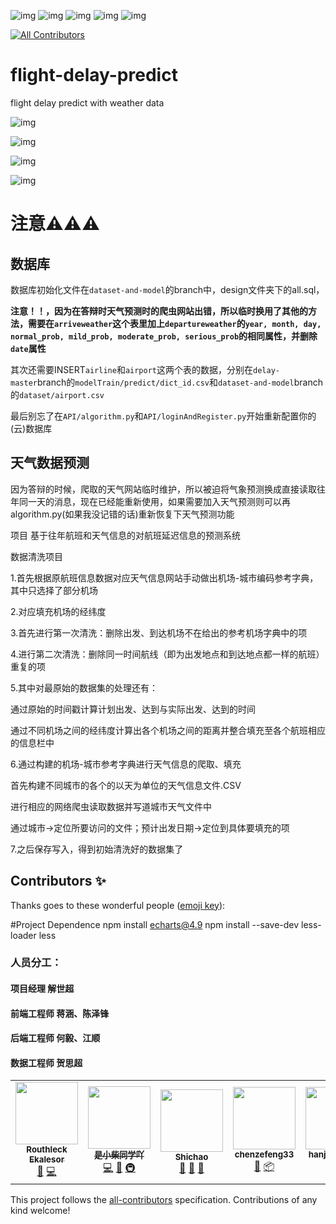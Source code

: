 ![img](https://img.shields.io/apm/l/vim-mode)       ![img](https://img.shields.io/github/contributors/Routhleck/flight-delay-predict)     ![img](https://img.shields.io/github/stars/Routhleck/flight-delay-predict?style=social)    ![img](https://img.shields.io/github/forks/Routhleck/flight-delay-predict?style=social)  ![img](https://img.shields.io/github/watchers/Routhleck/flight-delay-predict?style=social) 
<!-- ALL-CONTRIBUTORS-BADGE:START - Do not remove or modify this section -->
[![All Contributors](https://img.shields.io/badge/all_contributors-6-orange.svg?style=flat-square)](#contributors-)
<!-- ALL-CONTRIBUTORS-BADGE:END -->

# flight-delay-predict
flight delay predict with weather data

![img](https://raw.githubusercontent.com/Routhleck/flight-delay-predict/delay-master/img/图片1.png)

![img](https://raw.githubusercontent.com/Routhleck/flight-delay-predict/delay-master/img/图片2.png)

![img](https://raw.githubusercontent.com/Routhleck/flight-delay-predict/delay-master/img/图片3.png)

![img](https://raw.githubusercontent.com/Routhleck/flight-delay-predict/delay-master/img/图片4.png)

# 注意⚠⚠⚠

## 数据库

数据库初始化文件在`dataset-and-model`的branch中，design文件夹下的all.sql，

**注意！！，因为在答辩时天气预测时的爬虫网站出错，所以临时换用了其他的方法，需要在`arriveweather`这个表里加上`departureweather`的`year, month, day, normal_prob, mild_prob, moderate_prob, serious_prob`的相同属性，并删除`date`属性**

其次还需要INSERT`airline`和`airport`这两个表的数据，分别在`delay-master`branch的`modelTrain/predict/dict_id.csv`和`dataset-and-model`branch的`dataset/airport.csv`

最后别忘了在`API/algorithm.py`和`API/loginAndRegister.py`开始重新配置你的(云)数据库

## 天气数据预测

因为答辩的时候，爬取的天气网站临时维护，所以被迫将气象预测换成直接读取往年同一天的消息，现在已经能重新使用，如果需要加入天气预测则可以再algorithm.py(如果我没记错的话)重新恢复下天气预测功能

<!-- ALL-CONTRIBUTORS-LIST: START - Do not remove or modify this section -->
<!-- ALL-CONTRIBUTORS-LIST:END -->
项目
基于往年航班和天气信息的对航班延迟信息的预测系统

数据清洗项目

1.首先根据原航班信息数据对应天气信息网站手动做出机场-城市编码参考字典，其中只选择了部分机场

2.对应填充机场的经纬度

3.首先进行第一次清洗：删除出发、到达机场不在给出的参考机场字典中的项

4.进行第二次清洗：删除同一时间航线（即为出发地点和到达地点都一样的航班）重复的项

5.其中对最原始的数据集的处理还有：

  通过原始的时间戳计算计划出发、达到与实际出发、达到的时间

  通过不同机场之间的经纬度计算出各个机场之间的距离并整合填充至各个航班相应的信息栏中

6.通过构建的机场-城市参考字典进行天气信息的爬取、填充

  首先构建不同城市的各个的以天为单位的天气信息文件.CSV

  进行相应的网络爬虫读取数据并写道城市天气文件中

  通过城市->定位所要访问的文件；预计出发日期->定位到具体要填充的项

7.之后保存写入，得到初始清洗好的数据集了


## Contributors ✨

Thanks goes to these wonderful people ([emoji key](https://allcontributors.org/docs/en/emoji-key)):

#Project Dependence
npm install echarts@4.9
npm install --save-dev less-loader less


### 人员分工：

  #### 项目经理 解世超

  #### 前端工程师 蒋涵、陈泽锋

  #### 后端工程师 何毅、江顺

  #### 数据工程师 贺思超

<!-- ALL-CONTRIBUTORS-LIST:START - Do not remove or modify this section -->
<!-- prettier-ignore-start -->
<!-- markdownlint-disable -->
<table>
  <tr>
    <td align="center"><a href="https://github.com/Routhleck"><img src="https://avatars.githubusercontent.com/u/88108241?v=4?s=100" width="100px;" alt=""/><br /><sub><b>Routhleck Ekalesor</b></sub></a><br /><a href="#data-Routhleck" title="Data">🔣</a> <a href="https://github.com/Routhleck/flight-delay-predict/commits?author=Routhleck" title="Code">💻</a></td>
    <td align="center"><a href="https://github.com/heyi755"><img src="https://avatars.githubusercontent.com/u/85550446?v=4?s=100" width="100px;" alt=""/><br /><sub><b>是小柴同学吖</b></sub></a><br /><a href="https://github.com/Routhleck/flight-delay-predict/commits?author=heyi755" title="Code">💻</a> <a href="https://github.com/Routhleck/flight-delay-predict/issues?q=author%3Aheyi755" title="Bug reports">🐛</a> <a href="#infra-heyi755" title="Infrastructure (Hosting, Build-Tools, etc)">🚇</a></td>
    <td align="center"><a href="https://github.com/Shigakki"><img src="https://avatars.githubusercontent.com/u/92007182?v=4?s=100" width="100px;" alt=""/><br /><sub><b>Shichao</b></sub></a><br /><a href="https://github.com/Routhleck/flight-delay-predict/commits?author=Shigakki" title="Documentation">📖</a> <a href="#ideas-Shigakki" title="Ideas, Planning, & Feedback">🤔</a> <a href="#projectManagement-Shigakki" title="Project Management">📆</a></td>
    <td align="center"><a href="https://github.com/chenzefeng33"><img src="https://avatars.githubusercontent.com/u/87693985?v=4?s=100" width="100px;" alt=""/><br /><sub><b>chenzefeng33</b></sub></a><br /><a href="#design-chenzefeng33" title="Design">🎨</a> <a href="#platform-chenzefeng33" title="Packaging/porting to new platform">📦</a></td>
    <td align="center"><a href="https://github.com/hanjiang1073"><img src="https://avatars.githubusercontent.com/u/95728193?v=4?s=100" width="100px;" alt=""/><br /><sub><b>hanjiang1073</b></sub></a><br /><a href="#design-hanjiang1073" title="Design">🎨</a> <a href="#platform-hanjiang1073" title="Packaging/porting to new platform">📦</a></td>
    <td align="center"><a href="https://github.com/1avish"><img src="https://avatars.githubusercontent.com/u/103949635?v=4?s=100" width="100px;" alt=""/><br /><sub><b>1avish</b></sub></a><br /><a href="https://github.com/Routhleck/flight-delay-predict/commits?author=1avish" title="Code">💻</a></td>
  </tr>
</table>

<!-- markdownlint-restore -->
<!-- prettier-ignore-end -->

<!-- ALL-CONTRIBUTORS-LIST:END -->

This project follows the [all-contributors](https://github.com/all-contributors/all-contributors) specification. Contributions of any kind welcome!
